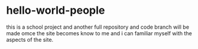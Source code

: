 # hello-world-people
this is a school project and another full repository and code branch will be made omce the site becomes know to me and i can familiar myself with the aspects of the site. 
